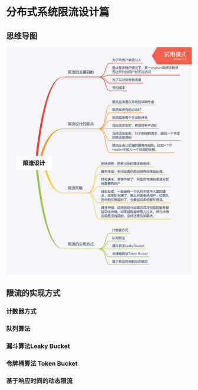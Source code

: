 # 分布式系统限流设计篇
## 思维导图
![limiting-design.png](https://github.com/qinxiongzhou/distributedSystem/blob/master/limiting_design/limiting-design.png)

## 限流的实现方式
### 计数器方式


### 队列算法


### 漏斗算法Leaky Bucket


### 令牌桶算法 Token Bucket


### 基于响应时间的动态限流
